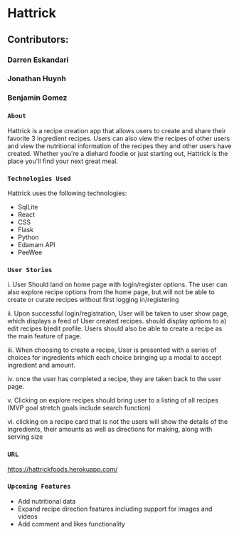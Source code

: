 # Hattrick

## Contributors:
### Darren Eskandari
### Jonathan Huynh
### Benjamin Gomez

### `About`
Hattrick is a recipe creation app that allows users to create and share their favorite 3 ingredient recipes. Users can also view the recipes of other users and view the nutritional information of the recipes they and other users have created. Whether you're a diehard foodie or just starting out, Hattrick is the place you'll find your next great meal.

### `Technologies Used`

Hattrick uses the following technologies:

* SqlLite
* React
* CSS
* Flask
* Python
* Edamam API
* PeeWee

### `User Stories`
i. User Should land on home page with login/register options. The user can also explore recipe options from the home page, but will not be able to create or curate recipes without first logging in/registering

ii. Upon successful login/registration,  User will be taken to user show page, which displays a feed of User created recipes. should display options to a) edit recipes b)edit profile. Users should also be able to create a recipe as the main feature of page.

iii. When choosing to create a recipe, User is presented with a series of choices for ingredients which each choice bringing up a modal to accept ingredient and amount.

iv. once the  user has completed a recipe, they are taken back to the user page.

v. Clicking on explore recipes should bring user to a listing of all recipes (MVP goal stretch goals include search function)

vi. clicking on a recipe card that is not the users will show the details of the ingredients, their amounts as well as directions for making, along with serving size

### `URL`
https://hattrickfoods.herokuapp.com/

### `Upcoming Features`
- Add nutritional data
- Expand recipe direction features including support for images and videos
- Add comment and likes functionality